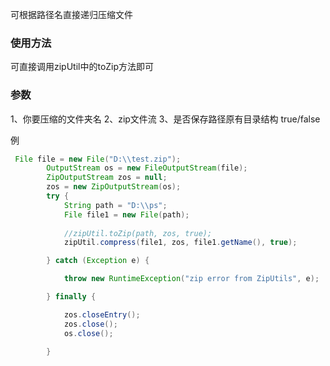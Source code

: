 可根据路径名直接递归压缩文件
### 使用方法
可直接调用zipUtil中的toZip方法即可

### 参数
1、你要压缩的文件夹名
2、zip文件流
3、是否保存路径原有目录结构 true/false

例
```java
 File file = new File("D:\\test.zip");
        OutputStream os = new FileOutputStream(file);
        ZipOutputStream zos = null;
        zos = new ZipOutputStream(os);
        try {
            String path = "D:\\ps";
            File file1 = new File(path);
     
            //zipUtil.toZip(path, zos, true);
            zipUtil.compress(file1, zos, file1.getName(), true);

        } catch (Exception e) {

            throw new RuntimeException("zip error from ZipUtils", e);

        } finally {

            zos.closeEntry();
            zos.close();
            os.close();
             
        }
```
